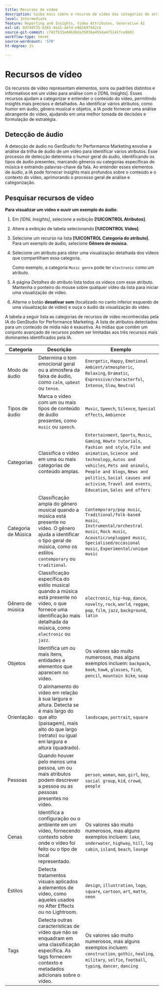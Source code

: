 ```yaml
---
title: Recursos de vídeo
description: Saiba mais sobre o recurso de vídeo das categorias de atributo usadas no GenStudio for Performance Marketing.
level: Intermediate
feature: Reporting and Insights, Video Attributes, Generative AI
exl-id: 0dfdd735-b365-4a15-a6fd-e981697442cb
source-git-commit: c742fb33a04b36da35036a4554a475141fce8b01
workflow-type: tm+mt
source-wordcount: '570'
ht-degree: 1%

---
```


# Recursos de vídeo

Os recursos de vídeo representam elementos, sons ou padrões distintos e informativos em um vídeo para análise com o [!DNL Insights]. Esses recursos ajudam a categorizar e entender o conteúdo do vídeo, permitindo insights mais precisos e detalhados. Ao identificar vários atributos, como humor em áudio, gênero musical e objetos, a IA pode fornecer uma análise abrangente do vídeo, ajudando em uma melhor tomada de decisões e formulação de estratégia.

## Detecção de áudio

A detecção de áudio no GenStudio for Performance Marketing envolve a análise da trilha de áudio de um vídeo para identificar vários atributos. Esse processo de detecção determina o humor geral do áudio, identificando os tipos de áudio presentes, marcando gêneros ou categorias específicas de música e extraindo palavras-chave da fala. Ao entender esses elementos de áudio, a IA pode fornecer insights mais profundos sobre o conteúdo e o contexto do vídeo, aprimorando o processo geral de análise e categorização.

## Pesquisar recursos de vídeo

**Para visualizar um vídeo e ouvir um exemplo do áudio**:

1. Em _[!DNL Insights]_, selecione a exibição **[!UICONTROL Atributos]**.

1. Altere a exibição de tabela selecionando **[!UICONTROL Vídeo]**.

1. Selecione um recurso na lista **[!UICONTROL Categoria do atributo]**. Para um exemplo de áudio, selecione **Gênero de música**.

1. Selecione um atributo para obter uma visualização detalhada dos vídeos que compartilham essa categoria.

   Como exemplo, a categoria `Music genre` pode ter `electronic` como um atributo.

1. A página _Detalhes do atributo_ lista todos os vídeos com esse atributo. Mantenha o ponteiro do mouse sobre qualquer vídeo da lista para iniciar uma visualização de vídeo.

1. Alterne o botão **desativar som** (localizado no canto inferior esquerdo de uma visualização de vídeo) e ouça o áudio da visualização do vídeo.

A tabela a seguir lista as categorias de recursos de vídeo reconhecidas pela IA do GenStudio for Performance Marketing. A lista de atributos detectados para um conteúdo de mídia não é exaustiva. As mídias que contêm um conjunto avançado de recursos podem ser limitadas aos três recursos mais dominantes identificados pela IA.

<!-- For the writer: turn off word wrap to work with these tables. Option + Z -->

| Categoria | Descrição | Exemplo |
| ------------------- | ------------------------------------------------------------------------------------------------------------ | --------------------------------------------------------------------------------------- |
| Modo de áudio | Determina o tom emocional geral ou a atmosfera da faixa de áudio, como `calm`, `upbeat` ou `tense`. | `Energetic`, `Happy`, `Emotional Ambient/atmospheric`, `Relaxing`, `Dramatic`, `Expressive/characterful`, `Intense`, `Slow`, `Neutral` |
| Tipos de áudio | Marca o vídeo com um ou mais tipos de conteúdo de áudio presentes, como `music` ou `speech`. | `Music`, `Speech`, `Silence`, `Special effects`, `Ambience` |
| Categorias | Classifica o vídeo em uma ou mais categorias de conteúdo amplas. | `Entertainment`, `Sports`, `Music`, `Gaming`, `Howto tutorials`, `Fashion and style`, `Film and animation`, `Science and technology`, `Autos and vehicles`, `Pets and animals`, `People and blogs`, `News and politics`, `Social causes and activism`, `Travel and events`, `Education`, `Sales and offers` |
| Categoria de Música | Classificação ampla do gênero musical quando a música está presente no vídeo. O gênero ajuda a identificar o tipo geral de música, como os estilos `contemporary` ou `traditional`. | `Contemporary/pop music`, `Traditional/folk-based music`, `Instrumental/orchestral music`, `Rock music`, `Acoustic/unplugged music`, `Specialised/occasional music`, `Experimental/unique music` |
| Gênero de música | Classificação específica do estilo musical quando a música está presente no vídeo, o que fornece uma identificação mais detalhada da música, como `electronic` ou `jazz`. | `electronic`, `hip-hop`, `dance`, `novelty`, `rock`, `world`, `reggae`, `pop`, `film`, `jazz`, `background`, `latin` |
| Objetos | Identifica um ou mais itens, entidades e elementos que aparecem no vídeo. | Os valores são muito numerosos, mas alguns exemplos incluem: `backpack`, `book`, `hawk`, `glasses`, `fish`, `pencil`, `mountain bike`, `soap` |
| Orientação | O alinhamento do vídeo em relação à sua largura e altura. Detecta se é mais largo do que alto (paisagem), mais alto do que largo (retrato) ou igual em largura e altura (quadrado). | `landscape`, `portrait`, `square` |
| Pessoas | Quando houver pelo menos uma pessoa, um ou mais atributos podem descrever a pessoa ou as pessoas presentes no vídeo. | `person`, `woman`, `man`, `girl`, `boy`, `social group`, `kid`, `crowd`, `people` |
| Cenas | Identifica a configuração ou o ambiente em um vídeo, fornecendo contexto sobre onde o vídeo foi feito ou o tipo de local representado. | Os valores são muito numerosos, mas alguns exemplos incluem: `lake`, `underwater`, `highway`, `hill`, `log cabin`, `island`, `beach`, `lounge` |
| Estilos | Detecta tratamentos visuais aplicados a elementos de vídeo, como aqueles usados no After Effects ou no Lightroom. | `design`, `illustration`, `logo`, `square`, `cartoon`, `art`, `matte`, `neon` |
| Tags | Detecta outras características de vídeo que não se enquadram em uma classificação específica. As tags fornecem contexto e metadados adicionais sobre o vídeo. | Os valores são muito numerosos, mas alguns exemplos incluem: `construction`, `gothic`, `healing`, `military`, `selfie`, `football`, `typing`, `dancer`, `dancing` |
